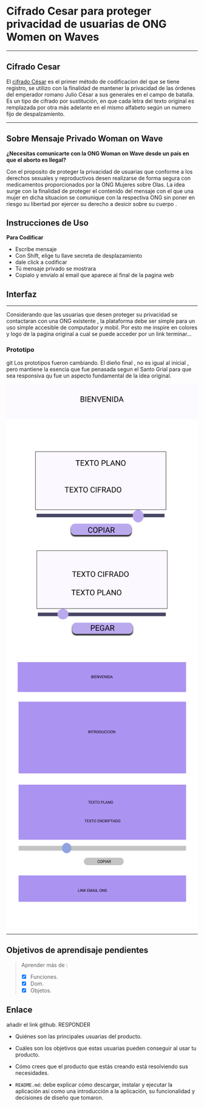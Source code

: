 # Cifrado Cesar para proteger privacidad de usuarias de ONG Women on Waves
***
## Cifrado Cesar
El [cifrado César](https://es.wikipedia.org/wiki/Cifrado_C%C3%A9sar)
es el primer método de codificacion del que se tiene registro, se utilizo 
con la finalidad de mantener la privacidad de las órdenes del emperador
romano Julio César a sus generales en el campo de batalla.
Es un tipo de cifrado por sustitución, en que cada letra del texto
original es remplazada por otra más adelante en el mismo alfabeto
según un numero fijo de despalzamiento.
***

## Sobre Mensaje Privado Woman on Wave

**¿Necesitas comunicarte con la ONG Woman on Wave desde un país en que el aborto es Ilegal?**

Con el proposito de proteger la privacidad de usuarias que conforme a los derechos sexuales
y reproductivos desen realizarse de forma segura con medicamentos proporcionados por la ONG
Mujeres sobre Olas. La idea surge con la finalidad de proteger el contenido del mensaje con
el que una mujer en dicha situacion se comunique con la respectiva ONG sin poner en riesgo
su libertad por ejercer su derecho a desicir sobre su cuerpo .

## Instrucciones de Uso
**Para Codificar**
* Escribe mensaje
* Con Shift, elige tu llave secreta de desplazamiento
* dale click a codificar
* Tú mensaje privado se mostrara
* Copialo y envialo al email que aparece al final de la pagina web

## Interfaz
***
Considerando que las usuarias que desen proteger su privacidad se contactaran con una ONG
existente , la plataforma debe ser simple para un uso simple accesible de computador y mobil.
Por esto me inspire en colores y logo de la pagina original a cual se puede acceder por un link
terminar...

### Prototipo
git
Los prototipos fueron cambiando. El dieño final , no es igual al inicial , pero mantiene la 
esencia que fue penasada segun el Santo Grial para que sea responsiva qu fue un aspecto
fundamental de la idea original.

![prototipo](/src/img/Criptografia.png "Criptografia")
![prototipo2](/src/img/Cripto2.png "Cripto2")
***
## Objetivos de aprendisaje pendientes
> Aprender más de :
> * [x] Funciones.
> * [x] Dom.
> * [x] Objetos.

## Enlace
añadir el link github.
RESPONDER
* Quiénes son las principales usuarias del producto.
* Cuáles son los objetivos que estas usuarias pueden conseguir al usar tu producto.
* Cómo crees que el producto que estás creando está resolviendo sus necesidades.

* `README.md`: debe explicar cómo descargar, instalar y ejecutar la aplicación
  así como una introducción a la aplicación, su funcionalidad y decisiones de
  diseño que tomaron.